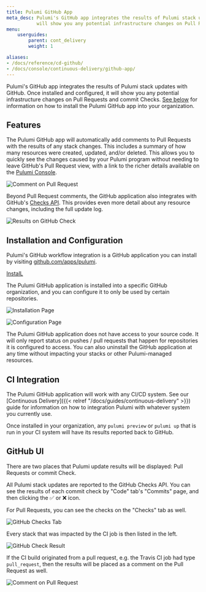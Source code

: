 ```yaml
---
title: Pulumi GitHub App
meta_desc: Pulumi's GitHub app integrates the results of Pulumi stack updates. It
           will show you any potential infrastructure changes on Pull Requests and commit Checks.
menu:
    userguides:
        parent: cont_delivery
        weight: 1

aliases:
- /docs/reference/cd-github/
- /docs/console/continuous-delivery/github-app/
---
```


Pulumi's GitHub app integrates the results of Pulumi stack updates with GitHub. Once installed and
configured, it will show you any potential infrastructure changes on Pull Requests and commit Checks.
[See below](https://github.com/apps/pulumi) for information on how to install the Pulumi GitHub app
into your organization.

## Features

The Pulumi GitHub app will automatically add comments to Pull Requests with the results of any
stack changes. This includes a summary of how many resources were created, updated, and/or deleted.
This allows you to quickly see the changes caused by your Pulumi program without needing to leave
GitHub's Pull Request view, with a link to the richer details available on the
[Pulumi Console](https://app.pulumi.com).

![Comment on Pull Request](/images/docs/github-app/pr-comment.png)

Beyond Pull Request comments, the GitHub application also integrates with GitHub's [Checks API](https://blog.github.com/2018-05-07-introducing-checks-api/).
This provides even more detail about any resource changes, including the full update log.

![Results on GitHub Check](/images/docs/github-app/checks-detail.png)

## Installation and Configuration

Pulumi's GitHub workflow integration is a GitHub application you can install by visiting
[github.com/apps/pulumi](https://github.com/apps/pulumi).

<a class="btn" href="https://github.com/apps/pulumi" target="_blank">
    InstalL
</a>

The Pulumi GitHub application is installed into a specific GitHub organization, and you can
configure it to only be used by certain repositories.

![Installation Page](/images/docs/github-app/installation.png)

![Configuration Page](/images/docs/github-app/org-configuration.png)

The Pulumi GitHub application does not have access to your source code. It will only report
status on pushes / pull requests that happen for repositories it is configured to access. You can
also uninstall the GitHub application at any time without impacting your stacks or
other Pulumi-managed resources.

## CI Integration

The Pulumi GitHub application will work with any CI/CD system. See our
[Continuous Delivery]({{< relref "/docs/guides/continuous-delivery" >}}) guide for information on how to
integration Pulumi with whatever system you currently use.

Once installed in your organization, any `pulumi preview` or `pulumi up` that is run in your CI
system will have its results reported back to GitHub.

## GitHub UI

There are two places that Pulumi update results will be displayed: Pull Requests or commit Check.

All Pulumi stack updates are reported to the GitHub Checks API. You can see the results of each
commit check by "Code" tab's "Commits" page, and then clicking the ✅ or ❌ icon.

For Pull Requests, you can see the checks on the "Checks" tab as well.

![GitHub Checks Tab](/images/docs/github-app/checks.png)

Every stack that was impacted by the CI job is then listed in the left.

![GitHub Check Result](/images/docs/github-app/checks-detail.png)

If the CI build originated from a pull request, e.g. the Travis CI job had type `pull_request`,
then the results will be placed as a comment on the Pull Request as well.

![Comment on Pull Request](/images/docs/github-app/pr-comment.png)
